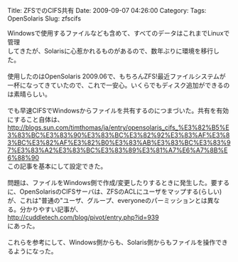 Title: ZFSでのCIFS共有
Date: 2009-09-07 04:26:00
Category: 
Tags: OpenSolaris
Slug: zfscifs

Windowsで使用するファイルなども含めて、すべてのデータはこれまでLinuxで管理<br />してきたが、Solarisに心惹かれるものがあるので、数年ぶりに環境を移行した。<br /><br />使用したのはOpenSolaris 2009.06で、もちろんZFS!最近ファイルシステムが一杯になってきていたので、これで一安心。いくらでもディスク追加ができるのは素晴らしい。<br /><br />でも早速CIFSでWindowsからファイルを共有するのにつまづいた。共有を有効にすること自体は、<br /><a href="http://blogs.sun.com/timthomas/ja/entry/opensolaris_cifs_%E3%82%B5%E3%83%BC%E3%83%90%E3%83%BC%E3%82%92%E3%83%AF%E3%83%BC%E3%82%AF%E3%82%B0%E3%83%AB%E3%83%BC%E3%83%97%E3%83%A2%E3%83%BC%E3%83%89%E3%81%A7%E6%A7%8B%E6%88%90">http://blogs.sun.com/timthomas/ja/entry/opensolaris_cifs_%E3%82%B5%E3%83%BC%E3%83%90%E3%83%BC%E3%82%92%E3%83%AF%E3%83%BC%E3%82%AF%E3%82%B0%E3%83%AB%E3%83%BC%E3%83%97%E3%83%A2%E3%83%BC%E3%83%89%E3%81%A7%E6%A7%8B%E6%88%90<br /></a>この記事を基本にして設定できた。<br /><br />問題は、ファイルをWindows側で作成/変更したりするときに発生した。要するに、OpenSolarisのCIFSサーバは、ZFSのACLにユーザをマップする(らしい)が、これは"普通の"ユーザ、グループ、everyoneのパーミッションとは異なる。分かりやすい記事が、<br /><a href="http://cuddletech.com/blog/pivot/entry.php?id=939">http://cuddletech.com/blog/pivot/entry.php?id=939</a><br />にあった。<br /><br />これらを参考にして、Windows側からも、Solaris側からもファイルを操作できるようになった。
